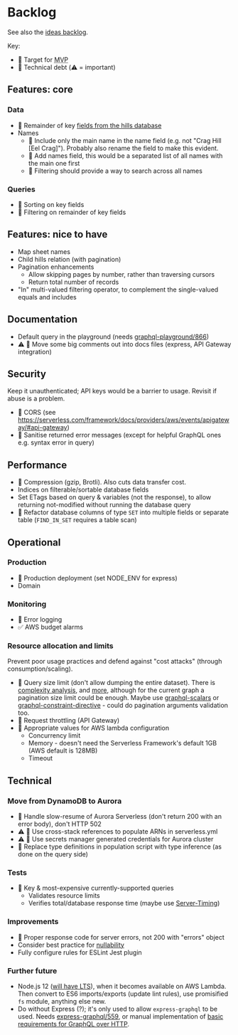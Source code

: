 # Backlog

See also the [ideas backlog](./backlog-ideas.md).

Key:

- 🙏 Target for <abbr title="Minimum Viable Product">MVP</abbr>
- 💩 Technical debt (⚠️ = important)

## Features: core

### Data

- 🙏 Remainder of key [fields from the hills database](fields-hills-database.md)
- Names
  - 🙏 Include only the main name in the name field (e.g. not "Crag Hill [Eel Crag]"). Probably also rename the field to make this evident.
  - 🙏 Add names field, this would be a separated list of all names with the main one first
  - 🙏 Filtering should provide a way to search across all names

### Queries

- 🙏 Sorting on key fields
- 🙏 Filtering on remainder of key fields

## Features: nice to have

- Map sheet names
- Child hills relation (with pagination)
- Pagination enhancements
  - Allow skipping pages by number, rather than traversing cursors
  - Return total number of records
- "In" multi-valued filtering operator, to complement the single-valued equals and includes

## Documentation

- Default query in the playground (needs [graphql-playground/866](https://github.com/prisma/graphql-playground/issues/866))
- ⚠️ 💩 Move some big comments out into docs files (express, API Gateway integration)

## Security

Keep it unauthenticated; API keys would be a barrier to usage. Revisit if abuse is a problem.

- 🙏 CORS (see https://serverless.com/framework/docs/providers/aws/events/apigateway/#api-gateway)
- 🙏 Sanitise returned error messages (except for helpful GraphQL ones e.g. syntax error in query)

## Performance

- 🙏 Compression (gzip, Brotli). Also cuts data transfer cost.
- Indices on filterable/sortable database fields
- Set ETags based on query & variables (not the response), to allow returning not-modified without running the database query
- 💩 Refactor database columns of type `SET` into multiple fields or separate table (`FIND_IN_SET` requires a table scan)

## Operational

### Production

- 🙏 Production deployment (set NODE_ENV for express)
- Domain

### Monitoring

- 🙏 Error logging
- ✅ AWS budget alarms

### Resource allocation and limits

Prevent poor usage practices and defend against "cost attacks" (through consumption/scaling).

- 🙏 Query size limit (don't allow dumping the entire dataset). There is [complexity analysis](https://blog.apollographql.com/securing-your-graphql-api-from-malicious-queries-16130a324a6b), and [more](https://medium.com/workflowgen/graphql-query-timeout-and-complexity-management-fab4d7315d8d), although for the current graph a pagination size limit could be enough. Maybe use [graphql-scalars](https://www.npmjs.com/package/graphql-scalars) or [graphql-constraint-directive](https://www.npmjs.com/package/graphql-constraint-directive) - could do pagination arguments validation too.
- 🙏 Request throttling (API Gateway)
- 🙏 Appropriate values for AWS lambda configuration
  - Concurrency limit
  - Memory - doesn't need the Serverless Framework's default 1GB (AWS default is 128MB)
  - Timeout

## Technical

### Move from DynamoDB to Aurora

- 🙏 Handle slow-resume of Aurora Serverless (don't return 200 with an error body), don't HTTP 502
- ⚠️ 💩 Use cross-stack references to populate ARNs in serverless.yml
- ⚠️ 💩 Use secrets manager generated credentials for Aurora cluster
- 💩 Replace type definitions in population script with type inference (as done on the query side)

### Tests

- 🙏 Key & most-expensive currently-supported queries
  - Validates resource limits
  - Verifies total/database response time (maybe use [Server-Timing](https://developer.mozilla.org/en-US/docs/Web/HTTP/Headers/Server-Timing))

### Improvements

- 🙏 Proper response code for server errors, not 200 with "errors" object
- Consider best practice for [nullability](https://graphql.org/learn/best-practices/#nullability)
- Fully configure rules for ESLint Jest plugin

### Further future

- Node.js 12 ([will have LTS](https://nodejs.org/en/about/releases/)), when it becomes available on AWS Lambda. Then convert to ES6 imports/exports (update lint rules), use promisified `fs` module, anything else new.
- Do without Express (?); it's only used to allow `express-graphql` to be used. Needs [express-graphql/559](https://github.com/graphql/express-graphql/issues/559), or manual implementation of [basic requirements for GraphQL over HTTP](https://graphql.org/learn/serving-over-http/).
